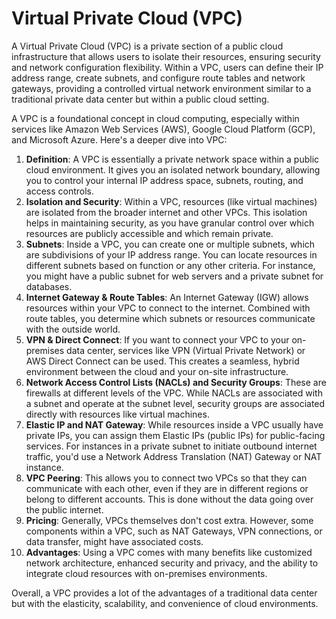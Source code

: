 # Virtual Private Cloud (VPC)

A Virtual Private Cloud (VPC) is a private section of a public cloud infrastructure that allows users to isolate their resources, ensuring security and network configuration flexibility. Within a VPC, users can define their IP address range, create subnets, and configure route tables and network gateways, providing a controlled virtual network environment similar to a traditional private data center but within a public cloud setting.

A VPC is a foundational concept in cloud computing, especially within services like Amazon Web Services (AWS), Google Cloud Platform (GCP), and Microsoft Azure. Here's a deeper dive into VPC:

1. **Definition**: A VPC is essentially a private network space within a public cloud environment. It gives you an isolated network boundary, allowing you to control your internal IP address space, subnets, routing, and access controls.
2. **Isolation and Security**: Within a VPC, resources (like virtual machines) are isolated from the broader internet and other VPCs. This isolation helps in maintaining security, as you have granular control over which resources are publicly accessible and which remain private.
3. **Subnets**: Inside a VPC, you can create one or multiple subnets, which are subdivisions of your IP address range. You can locate resources in different subnets based on function or any other criteria. For instance, you might have a public subnet for web servers and a private subnet for databases.
4. **Internet Gateway & Route Tables**: An Internet Gateway (IGW) allows resources within your VPC to connect to the internet. Combined with route tables, you determine which subnets or resources communicate with the outside world.
5. **VPN & Direct Connect**: If you want to connect your VPC to your on-premises data center, services like VPN (Virtual Private Network) or AWS Direct Connect can be used. This creates a seamless, hybrid environment between the cloud and your on-site infrastructure.
6. **Network Access Control Lists (NACLs) and Security Groups**: These are firewalls at different levels of the VPC. While NACLs are associated with a subnet and operate at the subnet level, security groups are associated directly with resources like virtual machines.
7. **Elastic IP and NAT Gateway**: While resources inside a VPC usually have private IPs, you can assign them Elastic IPs (public IPs) for public-facing services. For instances in a private subnet to initiate outbound internet traffic, you'd use a Network Address Translation (NAT) Gateway or NAT instance.
8. **VPC Peering**: This allows you to connect two VPCs so that they can communicate with each other, even if they are in different regions or belong to different accounts. This is done without the data going over the public internet.
9. **Pricing**: Generally, VPCs themselves don't cost extra. However, some components within a VPC, such as NAT Gateways, VPN connections, or data transfer, might have associated costs.
10. **Advantages**: Using a VPC comes with many benefits like customized network architecture, enhanced security and privacy, and the ability to integrate cloud resources with on-premises environments.

Overall, a VPC provides a lot of the advantages of a traditional data center but with the elasticity, scalability, and convenience of cloud environments.